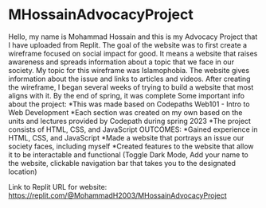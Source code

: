 # MHossainAdvocacyProject
Hello, my name is Mohammad Hossain and this is my Advocacy Project that I have uploaded from Replit. The goal of the website was to first create a wireframe focused on social impact for good. It means a website that raises awareness and spreads information about a topic that we face in our society.
My topic for this wireframe was Islamophobia. The website gives information about the issue and links to articles and videos. After creating the wireframe, I began several weeks of trying to build a website that most aligns with it. By the end of spring, it was complete
Some important info about the project:
  *This was made based on Codepaths Web101 - Intro to Web Development
  *Each section was created on my own based on the units and lectures provided by Codepath during spring 2023 
  *The project consists of HTML, CSS, and JavaScript
OUTCOMES:
  *Gained experience in HTML, CSS, and JavaScript
  *Made a website that portrays an issue our society faces, including myself
  *Created features to the website that allow it to be interactable and functional (Toggle Dark Mode, Add your name to the website, clickable navigation bar that takes you to the designated location)

Link to Replit URL for website:
https://replit.com/@MohammadH2003/MHossainAdvocacyProject  

  
